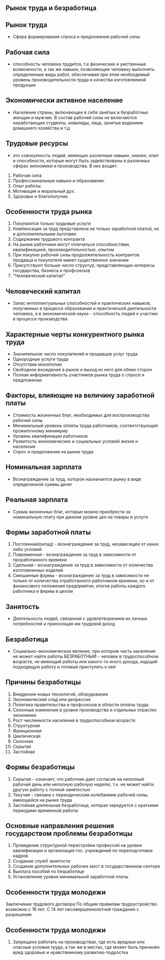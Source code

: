 ## Рынок труда и безработица 
## Рынок труда
- Сфера формирования спроса и предложения рабочей силы
## Рабочая сила
- способность человека трудится, т.е физические и умственные возможности, а так же навыки, позволяющие человеку выполнять определенные виды работ, обеспечивая при этом необходимый уровень производительности труда и качества изготовляемой продукции 
## Экономически активное население
- Население страны, включающее в себя занятых и безработных женщин и мужчин. В состав рабочей силы не включаются неработающие студенты, инвалиды, лица, занятые ведением домашнего хозяйства и т.д
## Трудовые ресурсы 
- это совокупность людей, имеющих различные навыки, знания, опыт и способности, которые могут быть задействованы в различных сферах экономики и производства.
В них входят: 
1. Рабочая сила 
2. Профессиональные навыки и образование.
3. Опыт работы.
4. Мотивация и моральный дух.
5. Здоровье и благополучие.
## Особенности труда рынка 
1) Покупаются только трудовые услуги
2) Компенсация за труд представлена не только заработной платой, но и дополнительными льготами 
3) Содержание трудового контракта 
4) На рынке работники могут отличаться способностями, квалификацией, производительностью, опытом
5) При покупке рабочей силы продолжительность контрактов продавца и покупателя имеет существенное значение 
6) Присутствуют больше число структур, представляющих интересы государства, бизнеса и профсоюзов
7) "Человеческий капитал"
## Человеческий капитал
- Запас интеллектуальных способностей и практических навыков, полученных в процессе образования и практической деятельности человека, а в экономической науке - способность людей к участию в процессе производства 
## Характерные черты конкурентного рынка труда
- Значительное число покупателей и продавцов услуг труда
- Однородные услуги труда
- Отсутствие монополии 
- Свободное вхождение в рынок и выход из него для обеих сторон 
- Полная информативность участников рынка труда о спросе и предложении 
## Факторы, влияющие на величину заработной платы
- Стоимость жизненных благ, необходимых для воспроизводства рабочей силы
- Минимальный уровень оплаты труда работников, соответствующий прожиточному минимуму
- Уровень квалификации работников
- Развитость экономических и социальных условий жизни и населения
- Спрос и предложения на рынке труда
## Номинальная зарплата 
- Вознаграждение за труд, которое назначается рынку в виде определенной суммы денег
## Реальная зарплата 
- Сумма жизненных благ, которые можно приобрести за номинальную плату при данном уровне цен на товары и услуги 
## Формы заработной платы
1. Постоянная(оклад) - вознаграждение  за труд, независящее от каких либо условий 
2. Повременная - вознаграждение за труд в зависимости от проработанного времени 
3. Сдельная - вознаграждение за труд в зависимости от количества изготовленных изделий 
4. Смешанные формы - вознаграждение за труд в зависимости не только от количества отработанного работником времени, но и от финансового положения предприятия, итогов работы каждого работника и фирмы в целом 
## Занятость 
- Деятельность людей, связанная с удовлетворением их личных потребностей и приносящая им трудовой доход 
## Безработица
- Социально-экономическое явление, при котором часть населения не может найти работы
БЕЗРАБОТНЫЙ - человек в трудоспособном возрасте, не имеющий работы или какого-то иного дохода, ищущий подходящую работу и готовый приступить к ней
## Причины безработицы 
1. Внедрение новых технологий, оборудования 
2. Экономический спад или депрессия 
3. Политика правительства и профсоюзов в области оплаты труда
4. Сезонные изменения в уровне производства и отдельных отраслях экономики 
5. Рост численности населения в трудоспособном возрасте 
1. Структурная
2. Фрикционная
3. Циклическая
4. Сезонная
5. Скрытая
6. Застойная
## Формы безработицы 
1. Скрытая - означает, что работник дает согласие на неполный рабочий день или неполную рабочую неделю, т.к. не может найти другую работу с полной занятостью
2. Текучая - связана с периодическим колебанием рабочей силы, имеющейся на рынке труда
3. Застойная длительная безработица, которая чередуется с краткими периодами временной работы 
## Основные направления решения государством проблемы безработицы 
1. Проведение структурной перестройки профессий на уровне квалификации и организация гос. учреждений по переподготовке кадров
2. Создание служб занятости 
3. Создание дополнительных рабочих мест в государственном секторе
4. Выплата пособий по безработице 
5. Установление уровня минимальной заработной платы 
## Особенности труда молодежи 
Заключение трудового договора 
По общим правилам трудоустройство возможно с 16 лет. С 14 лет несовершеннолетний гражданин с разрешения 
## Особенности труда молодежи 
1. Запрещено работать на производствах, где есть вредные или опасные условия труда, а так же в местах, где может быть причинён вред здоровью и нравственному развитию подростка 
